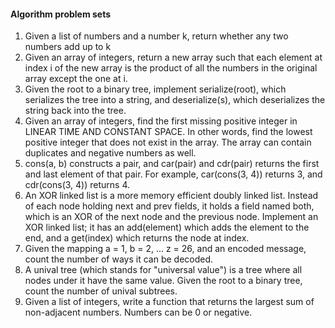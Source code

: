 #### Algorithm problem sets

1. Given a list of numbers and a number k, return whether any two numbers add up to k
2. Given an array of integers, return a new array such that each element at index i of the new array is the product of all the numbers in the original array except the one at i.
3. Given the root to a binary tree, implement serialize(root), which serializes the tree into a string, and deserialize(s), which deserializes the string back into the tree.
4. Given an array of integers, find the first missing positive integer in LINEAR TIME AND CONSTANT SPACE. In other words, find the lowest positive integer that does not exist in the array. The array can contain duplicates and negative numbers as well.
5. cons(a, b) constructs a pair, and car(pair) and cdr(pair) returns the first and last element of that pair. For example, car(cons(3, 4)) returns 3, and cdr(cons(3, 4)) returns 4.
6. An XOR linked list is a more memory efficient doubly linked list. Instead of each node holding next and prev fields, it holds a field named both, which is an XOR of the next node and the previous node. Implement an XOR linked list; it has an add(element) which adds the element to the end, and a get(index) which returns the node at index.
7. Given the mapping a = 1, b = 2, ... z = 26, and an encoded message, count the number of ways it can be decoded.
8. A unival tree (which stands for "universal value") is a tree where all nodes under it have the same value. Given the root to a binary tree, count the number of unival subtrees.
9. Given a list of integers, write a function that returns the largest sum of non-adjacent numbers. Numbers can be 0 or negative.
